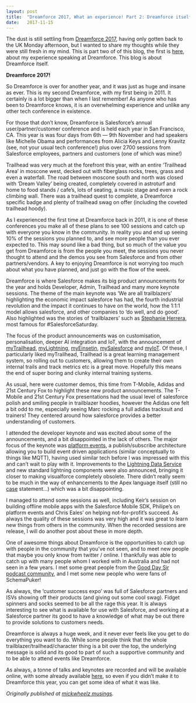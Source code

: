 ```yaml
---
layout:	post
title:	"Dreamforce 2017, What an experience! Part 2: Dreamforce itself"
date:	2017-11-15
---
```


  The dust is still settling from [Dreamforce 2017](https://www.salesforce.com/dreamforce/), having only gotten back to the UK Monday afternoon, but I wanted to share my thoughts while they were still fresh in my mind. This is part two of of this blog, the first is [here](https://medium.com/@mickwheelz/dreamforce-2017-what-an-experience-part-1-speaking-23772d7c7eb4), about my experience speaking at Dreamforce. This blog is about Dreamforce itself.

**Dreamforce 2017!**

So Dreamforce is over for another year, and it was just as huge and insane as ever. This is my second Dreamforce, with my first being in 2011. It certainly is a lot bigger than when I last remember! As anyone who has been to Dreamforce knows, it is an overwhelming experience and unlike any other tech conference in existence.

For those that don’t know, Dreamforce is Salesforce’s annual user/partner/customer conference and is held each year in San Francisco, CA. This year is was four days from 6th — 9th November and had speakers like Michelle Obama and performances from Alicia Keys and Lenny Kravitz (see, not your usual tech conference!) plus over 2700 sessions from Salesforce employees, partners and customers (one of which was mine!)

Trailhead was very much at the forefront this year, with an entire ‘Trailhead Area’ in moscone west, decked out with fiberglass rocks, trees, grass and even a waterfall. The road between moscone south and north was closed with ‘Dream Valley’ being created, completely covered in astroturf and home to food stands / cafe’s, lots of seating, a music stage and even a rock climbing wall. There was a trailhead quest to complete, a Dreamforce specific badge and plenty of trailhead swag on offer (including the coveted trailhead hoody).

As I experienced the first time at Dreamforce back in 2011, it is one of these conferences you make all of these plans to see 100 sessions and catch up with everyone you know in the community. In reality you and end up seeing 10% of the sessions you planned to, and see more people than you ever expected to. This may sound like a bad thing, but so much of the value you get from Dreamforce is from the people you meet, the sessions you never thought to attend and the demos you see from Salesforce and from other partners/vendors. A key to enjoying Dreamforce is not worrying too much about what you have planned, and just go with the flow of the week.

Dreamforce is where Salesforce makes its big product announcements for the year and holds Developer, Admin, Trailhead and many more keynote sessions. The theme of the main keynote was ‘We are all trailblazers’ highlighting the economic impact salesforce has had, the fourth industrial revolution and the impact it continues to have on the world, how the 1:1:1 model allows salesforce, and other companies to ‘do well, and do good’. Also highlighted was the stories of ‘trailblazers’ such as [Stephanie Herrera](https://trailhead.salesforce.com/trailblazers/stephanie-herrera), most famous for #SalesforceSaturday.

The focus of the product announcements was on customisation, personalisation, deeper AI integration and IoT, with the announcement of [myTrailhead](https://www.salesforce.com/blog/2017/11/mytrailhead-reinventing-trailblazer-learning.html), [myLightning](https://www.salesforce.com/blog/2017/11/mylightning-lightning-customization.html), [myEinsetin](https://www.salesforce.com/blog/2017/11/myeinstein-custom-ai-powered-apps.html), [mySalesforce](https://www.salesforce.com/blog/2017/11/mysalesforce-branded-mobile-apps.html) and [myIoT](https://www.salesforce.com/blog/2017/11/introducing-myiot-internet-of-trailblazers.html). Of these, I particularly liked myTrailhead, Trailhead is a great learning management system, so rolling out to customers, allowing them to create their own internal trails and track metrics etc is a great move. Hopefully this means the end of super boring and clunky internal training systems.

As usual, here were customer demos, this time from T-Mobile, Adidas and 21st Century Fox to highlight these new product announcements. The T-Mobile and 21st Century Fox presentations had the usual level of salesforce polish and smiling people in trailblazer hoodies, however the Adidas one felt a bit odd to me, especially seeing Marc rocking a full adidas tracksuit and trainers! They centered around how salesforce provides a better understanding of customers.

I attended the developer keynote and was excited about some of the announcements, and a bit disappointed in the lack of others. The major focus of the keynote was [platform events](https://developer.salesforce.com/docs/atlas.en-us.platform_events.meta/platform_events/platform_events_intro_emp.htm), a publish/subscribe architecture allowing you to build event driven applications (similar conceptually to things like MQTT), having used similar tech before I was impressed with this and can’t wait to play with it. Improvements to the [Lightning Data Service](https://developer.salesforce.com/docs/atlas.en-us.lightning.meta/lightning/data_service.htm) and new standard lightning components were also announced, bringing it closer to making visualforce completely obsolete. There didn’t really seem to be much in the way of enhancements to the Apex language itself (still no [case](https://success.salesforce.com/ideaView?id=08730000000BrSIAA0) statement…) which was a bit disappointing.

I managed to attend some sessions as well, including Keir’s session on building offline mobile apps with the Salesforce Mobile SDK, Philipe’s on platform events and Chris Eales’ on helping not-for-profit’s succeed. As always the quality of these sessions was very high and it was great to learn new things from others in the community. When the recorded sessions are release, I will do another post about these in more depth.

One of awesome things about Dreamforce is the opportunities to catch up with people in the community that you’ve not seen, and to meet new people that maybe you only know from twitter / online. I thankfully was able to catch up with many people whom I worked with in Australia and had not seen in a few years. I met some great people from the [Good Day Sir podcast community](http://www.gooddaysirpodcast.com/), and I met some new people who were fans of SchemaPuker!

As always, the ‘customer success expo’ was full of Salesforce partners and ISVs showing off their products (and giving out some cool swag). Fidget spinners and socks seemed to be all the rage this year. It is always interesting to see what is available for use with Salesforce, and working at a Salesforce partner its good to have a knowledge of what may be out there to provide solutions to customers needs.

Dreamforce is always a huge week, and it never ever feels like you get to do everything you want to do. While some people think that the whole trailblazer/trailhead/character thing is a bit over the top, the underlying message is solid and its good to part of such a supportive community and to be able to attend events like Dreamforce.

As always, a tonne of talks and keynotes are recorded and will be available online, with some already available [here](https://www.salesforce.com/video/), so even if you didn’t make it to Dreamforce this year, you can get some idea of what it was like.

*Originally published at *[*mickwheelz musings*](http://www.mickwheelz.net/2017/11/15/dreamforce-2017-what-an-experience-part-2/)*.*

  
